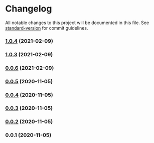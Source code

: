 # Changelog

All notable changes to this project will be documented in this file. See [standard-version](https://github.com/conventional-changelog/standard-version) for commit guidelines.

### [1.0.4](https://github.com/rupeshtiwari/fsms-angular-pubsub/compare/v1.0.3...v1.0.4) (2021-02-09)

### [1.0.3](https://github.com/rupeshtiwari/fsms-angular-pubsub/compare/v0.0.6...v1.0.3) (2021-02-09)

### [0.0.6](https://github.com/rupeshtiwari/fsms-angular-pubsub/compare/v0.0.5...v0.0.6) (2021-02-09)

### [0.0.5](https://github.com/rupeshtiwari/fsms-angular-pubsub/compare/v0.0.4...v0.0.5) (2020-11-05)

### [0.0.4](https://github.com/rupeshtiwari/fsms-angular-pubsub/compare/v0.0.3...v0.0.4) (2020-11-05)

### [0.0.3](https://github.com/rupeshtiwari/fsms-angular-pubsub/compare/v0.0.2...v0.0.3) (2020-11-05)

### [0.0.2](https://github.com/rupeshtiwari/fsms-angular-pubsub/compare/v0.0.1...v0.0.2) (2020-11-05)

### 0.0.1 (2020-11-05)
